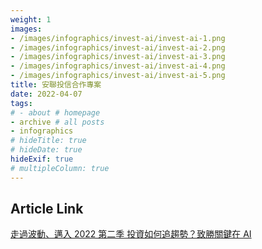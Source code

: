 ```yaml
---
weight: 1
images:
- /images/infographics/invest-ai/invest-ai-1.png
- /images/infographics/invest-ai/invest-ai-2.png
- /images/infographics/invest-ai/invest-ai-3.png
- /images/infographics/invest-ai/invest-ai-4.png
- /images/infographics/invest-ai/invest-ai-5.png
title: 安聯投信合作專案
date: 2022-04-07
tags:
# - about # homepage
- archive # all posts
- infographics
# hideTitle: true
# hideDate: true
hideExif: true
# multipleColumn: true
---
```


## Article Link

[走過波動、邁入 2022 第二季 投資如何追趨勢？致勝關鍵在 AI](https://www.cool3c.com/article/175331)

